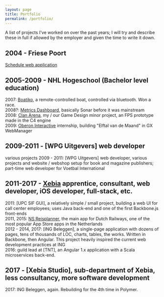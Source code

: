 ```yaml
---
layout: page
title: Portfolio
permalink: /portfolio/
---
```


A list of projects I've worked on over the past years; I will try and describe these in full if allowed by the employer and given the time to write it down.

## 2004 - Friese Poort

[Schedule web application]({{site.url}}/portfolio/schedule-webapp/)

## 2005-2009 - NHL Hogeschool (Bachelor level education)

2007: [Boatiko]({{site.url}}/portfolio/boatiko/), a remote-controlled boat, controlled via bluetooth. Won a race.<br />
2008?: [Metrics Dashboard]({{site.url}}/portfolio/metrics-dashboard/), basically Sonar before it was mainstream <br />
2008: [Clan Arena]({{site.url}}/portfolio/clan-arena/), my / our Game Design minor project, an FPS prototype made in the C4 engine <br />
2009: [Oberon Interactive]({{site.url}}/portfolio/oberon/) internship, building "Elftal van de Maand" in GX WebManager <br />

## 2009-2011 - [WPG Uitgevers] web developer

various projects
2009 - 2011: [WPG Uitgevers] web developer, various projects and website / webshop setup for book and magazine publishers; part-time web developer for Voetbal International<br />

## 2011-2017 - [Xebia](https://xebia.com) apprentice, consultant, web developer, iOS developer, full-stack, etc.

2011: [UPC SIF GUI], a relatively simple / small project, building a web UI for call center employees; uses Java back-end and one of the first Backbone.js front-ends<br />
2011, 2015: [NS Reisplanner]({{site.url}}/portfolio/ns-reisplanner/), the main app for Dutch Railways, one of the most popular App Store apps in the Netherlands<br />
2012 - 2014, 2017: [ING Beleggen], a single-page application with dozens of pages, tens of thousands of LOC, charts, tables, the works. Written in Backbone, then Angular. This project heavily inspired the current web development practices at ING<br />
2016: guild lead at [TNT], an Angular 1.x application with a Scala microservices back-end.<br />

## 2017 - [Xebia Studio], sub-department of Xebia, less consultancy, more software development

2017: ING Beleggen, again. Rebuilding for the 4th time in Polymer.
